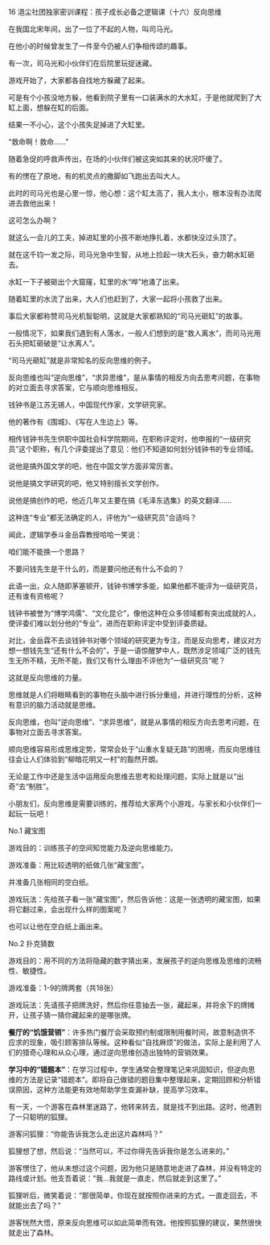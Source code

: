 16 浥尘社团独家密训课程：孩子成长必备之逻辑课（十六）反向思维



在我国北宋年间，出了一位了不起的人物，叫司马光。

在他小的时候曾发生了一件至今仍被人们争相传颂的趣事。



有一次，司马光和小伙伴们在后院里玩捉迷藏。

游戏开始了，大家都各自找地方躲藏了起来。

可是有个小孩没地方躲，他看到院子里有一口装满水的大水缸，于是他就爬到了大缸上面，想躲在缸的后面。

结果一不小心，这个小孩失足掉进了大缸里。

“救命啊！救命……”



随着急促的呼救声传出，在场的小伙伴们被这突如其来的状况吓傻了。

有的愣在了原地，有的机灵点的撒脚如飞跑出去叫大人。

此时的司马光也是心里一惊，他心想：这个缸太高了，我人太小，根本没有办法爬进去救他出来！

这可怎么办啊？

就这么一会儿的工夫，掉进缸里的小孩不断地挣扎着，水都快没过头顶了。

就在这千钧一发之际，司马光急中生智，从地上捡起一块大石头，奋力朝水缸砸去。

水缸一下子被砸出个大窟窿，缸里的水“哗”地涌了出来。

随着缸里的水流了出来，大人们也赶到了，大家一起将小孩救了出来。

事后大家都称赞司马光机智聪明，这就是大家都熟知的“司马光砸缸”的故事。



一般情况下，如果我们遇到有人落水，一般人们想到的是“救人离水”，而司马光用石头把缸砸破是“让水离人”。

“司马光砸缸”就是非常知名的反向思维的例子。

反向思维也叫“逆向思维”，“求异思维”，是从事情的相反方向去思考问题，在事物的对立面去寻求答案，它与顺向思维相反。



钱钟书是江苏无锡人，中国现代作家，文学研究家。

他的著作有《围城》、《写在人生边上》等。



相传钱钟书先生供职中国社会科学院期间，在职称评定时，他申报的“一级研究员”这个职称，有几个评委提出了意见：他们不知道如何划分钱钟书的专业领域。

说他是搞外国文学的吧，他在中国文学方面非常厉害。

说他是搞文学研究的吧，他又特别擅长文学创作。

说他是搞创作的吧，他近几年又主要在搞《毛泽东选集》的英文翻译……



这种连“专业”都无法确定的人，评他为“一级研究员”合适吗？

闻此，逻辑学泰斗金岳霖教授哈哈一笑说：

咱们能不能换一个思路？

不要问钱先生是干什么的，而是要问他还有什么不会的？



此语一出，众人随即茅塞顿开，钱钟书博学多能，如果他都不能评为一级研究员，还有谁有资格呢？



钱钟书被誉为“博学鸿儒”、“文化昆仑”，像他这种在众多领域都有突出成就的人，使评委们难以划分他的“专业”，进而在职称评定中受到评委质疑。

对比，金岳霖不去谈钱钟书对哪个领域的研究更为专注，而是反向思考，建议对方想一想钱先生“还有什么不会的”，于是一语惊醒梦中人，既然涉足领域广泛的钱先生无所不精，无所不能，我们又有什么理由不评他为“一级研究员”呢？

这就是反向思维的力量。



思维就是人们将眼睛看到的事物在头脑中进行拆分重组，并进行理性的分析，这种有意识的脑力活动就是思维。

反向思维，也叫“逆向思维”、“求异思维”，就是从事情的相反方向去思考问题，在事物对立面去寻求答案。

顺向思维容易形成思维定势，常常会处于“山重水复疑无路”的困境，而反向思维往往会让人们体验到“柳暗花明又一村”的豁然开朗。

无论是工作中还是生活中运用反向思维去思考和处理问题，实际上就是以“出奇”去“制胜”。



小朋友们，反向思维是需要训练的，推荐给大家两个小游戏，与家长和小伙伴们一起玩一玩吧！

No.1 藏宝图

游戏目的：训练孩子的空间知觉能力及逆向思维能力。

游戏准备：用比较透明的纸做几张“藏宝图”。

并准备几张相同的空白纸。

游戏玩法：先给孩子看一张“藏宝图”，然后告诉他：这是一张透明的藏宝图，如果将它翻过来，会出现什么样的图案呢？

也可以让他在空白纸上画出来。



No.2 扑克猜数

游戏目的：用不同的方法将隐藏的数字猜出来，发展孩子的逆向思维及思维的流畅性、敏捷性。

游戏准备：1-9的牌两套（共18张）

游戏玩法：先请孩子把牌洗好，然后你任意抽去一张，藏起来，并将余下的牌摊开，让孩子猜一猜你藏起来的是哪张牌。









**餐厅的“饥饿营销”**：许多热门餐厅会采取预约制或限制用餐时间，故意制造供不应求的现象，吸引顾客排队等候。这种看似“自找麻烦”的做法，实际上是利用了人们的猎奇心理和从众心理，通过逆向思维创造出独特的营销效果。

**学习中的“错题本”**：在学习过程中，学生通常会整理笔记来巩固知识，但逆向思维的方法是记录“错题本”。即将自己做错的题目集中整理起来，定期回顾和分析错误原因，这种方法能更有效地帮助学生查漏补缺，提高学习效率。



有一天，一个游客在森林里迷路了，他转来转去，就是找不到出路。这时，他遇到了一只聪明的狐狸。

游客问狐狸：“你能告诉我怎么走出这片森林吗？”

狐狸想了想，然后说：“当然可以，不过你得先告诉我你是怎么进来的。”

游客愣住了，他从未想过这个问题，因为他只是随意地走进了森林，并没有特定的路线或计划。他支吾着说：“我...我就是一直走，然后就走到这里了。”

狐狸听后，微笑着说：“那很简单，你现在就按照你进来的方式，一直走回去，不就能出去了吗？”

游客恍然大悟，原来反向思维可以如此简单而有效。他按照狐狸的建议，果然很快就走出了森林。





















